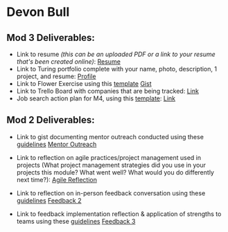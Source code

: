 # Devon Bull

## Mod 3 Deliverables:

* Link to resume *(this can be an uploaded PDF or a link to your resume that's been created online)*: 
[Resume](https://github.com/DBULL7/resume/blob/master/DevonBullResume.pdf)
* Link to Turing portfolio complete with your name, photo, description, 1 project, and resume: [Profile](https://www.turing.io/alumni/devon-bull)
* Link to Flower Exercise using this [template](https://github.com/turingschool/career-development-curriculum/blob/master/files/Career%20Unit%20-%20The%20Flower%20Diagram.pdf) [Gist](https://gist.github.com/DBULL7/169de75aa8ca4e79caab47ae4419d70b)
* Link to Trello Board with companies that are being tracked: [Link](https://trello.com/b/C09H8CkW/job-tracker)
* Job search action plan for M4, using this [template](https://github.com/turingschool/career-development-curriculum/blob/master/module_three/mod_4_action_plan_template.md): [Link](https://gist.github.com/DBULL7/6019a67b011a719e010c903b190ffb9d)

## Mod 2 Deliverables:
* Link to gist documenting mentor outreach conducted using these [guidelines](https://github.com/turingschool/career-development-curriculum/blob/master/module_two/cold_outreach_i_guidelines.md)
[Mentor Outreach](https://gist.github.com/DBULL7/bdfe67351a6efcd1bd44d6461bcb9a89)

* Link to reflection on agile practices/project management used in projects (What project management strategies did you use in your projects this module? What went well? What would you do differently next time?):
[Agile Reflection](https://gist.github.com/DBULL7/667b126dd539dd0b7e3cf3937dc988c1)

* Link to reflection on in-person feedback conversation using these [guidelines](https://github.com/turingschool/career-development-curriculum/blob/master/module_two/feedback_conversation_reflection_guidelines.md)
[Feedback 2](https://gist.github.com/DBULL7/6bd38b79ff10f8f63f104a821d3f7bdd)


* Link to feedback implementation reflection & application of strengths to teams using these [guidelines](https://github.com/turingschool/career-development-curriculum/blob/master/module_two/feedback_implementation_strengths_reflection.md)
[Feedback 3](https://gist.github.com/DBULL7/c5ece34825d686721d3d8355a7ac4dab)
